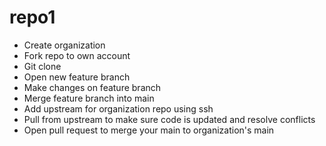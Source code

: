 # repo1
- Create organization
- Fork repo to own account
- Git clone
- Open new feature branch
- Make changes on feature branch
- Merge feature branch into main
- Add upstream for organization repo using ssh
- Pull from upstream to make sure code is updated and resolve conflicts
- Open pull request to merge your main to organization's main
